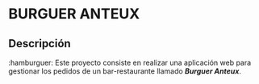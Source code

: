 # BURGUER ANTEUX 
## Descripción
:hamburguer: Este proyecto consiste en realizar una aplicación web para gestionar los pedidos de un bar-restaurante llamado **_Burguer Anteux_**.